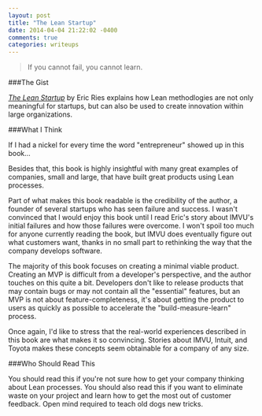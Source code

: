 ```yaml
---
layout: post
title: "The Lean Startup"
date: 2014-04-04 21:22:02 -0400
comments: true
categories: writeups
---
```


> If you cannot fail, you cannot learn.

###The Gist

[_The Lean Startup_](http://ws-na.amazon-adsystem.com/widgets/q?ServiceVersion=20070822&Operation=GetAdHtml&ID=OneJS&OneJS=1&source=ac&ref=qf_sp_asin_til&ad_type=product_link&tracking_id=larpriandthee-20&marketplace=amazon&region=US&placement=0307887898&asins=0307887898&show_border=true&link_opens_in_new_window=true&MarketPlace=US) by Eric Ries explains how Lean methodlogies are not only meaningful for startups, but can also be used to create innovation within large organizations.

###What I Think

If I had a nickel for every time the word "entrepreneur" showed up in this book...

Besides that, this book is highly insightful with many great examples of companies, small and large, that have built great products using Lean processes.

Part of what makes this book readable is the credibility of the author, a founder of several startups who has seen failure and success. I wasn't convinced that I would enjoy this book until I read Eric's story about IMVU's initial failures and how those failures were overcome. I won't spoil too much for anyone currently reading the book, but IMVU does eventually figure out what customers want, thanks in no small part to rethinking the way that the company develops software.

The majority of this book focuses on creating a minimal viable product. Creating an MVP is difficult from a developer's perspective, and the author touches on this quite a bit. Developers don't like to release products that may contain bugs or may not contain all the "essential" features, but an MVP is not about feature-completeness, it's about getting the product to users as quickly as possible to accelerate the "build-measure-learn" process.

Once again, I'd like to stress that the real-world experiences described in this book are what makes it so convincing. Stories about IMVU, Intuit, and Toyota makes these concepts seem obtainable for a company of any size.

###Who Should Read This

You should read this if you're not sure how to get your company thinking about Lean processes. You should also read this if you want to eliminate waste on your project and learn how to get the most out of customer feedback. Open mind required to teach old dogs new tricks.
